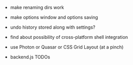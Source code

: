 * make renaming dirs work
* make options window and options saving
* undo history stored along with settings?
* find about possibility of cross-platform shell integration
* use Photon or Quasar or CSS Grid Layout (at a pinch)

* backend.js TODOs